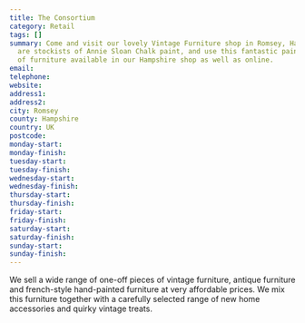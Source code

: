 ```yaml
---
title: The Consortium
category: Retail
tags: []
summary: Come and visit our lovely Vintage Furniture shop in Romsey, Hampshire. We
  are stockists of Annie Sloan Chalk paint, and use this fantastic paint on many items
  of furniture available in our Hampshire shop as well as online.
email: 
telephone: 
website: 
address1: 
address2: 
city: Romsey
county: Hampshire
country: UK
postcode: 
monday-start: 
monday-finish: 
tuesday-start: 
tuesday-finish: 
wednesday-start: 
wednesday-finish: 
thursday-start: 
thursday-finish: 
friday-start: 
friday-finish: 
saturday-start: 
saturday-finish: 
sunday-start: 
sunday-finish: 
---
```

We sell a wide range of one-off pieces of vintage furniture, antique furniture and french-style hand-painted furniture at very affordable prices. We mix this furniture together with a carefully selected range of new home accessories and quirky vintage treats.

